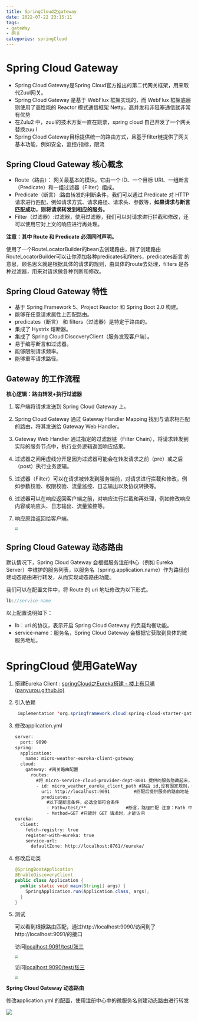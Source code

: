 ```yaml
---
title: SpringCloud之gateway
date: 2022-07-22 23:15:11
tags:
- gateWay
- 网关
categories: springCloud
---
```


# Spring Cloud Gateway

- Spring Cloud Gateway是Spring Cloud官方推出的第二代网关框架，用来取代Zuul网关。
-  Spring Cloud Gateway 是基于 WebFlux 框架实现的，而 WebFlux 框架底层则使用了高性能的 Reactor 模式通信框架 Netty。高并发和非阻塞通信就非常有优势
- 在Zulu2 中，zuul的技术方案一直在跳票，spring cloud 自己开发了一个网关替换zuu l
- Spring Cloud Gateway目标提供统一的路由方式，且基于filter链提供了网关基本功能，例如安全，监控/指标，限流 



## Spring Cloud Gateway 核心概念

- Route（路由）： 网关最基本的模块。它由一个 ID、一个目标 URI、一组断言（Predicate）和一组过滤器（Filter）组成。
- Predicate（断言）:路由转发的判断条件，我们可以通过 Predicate 对 HTTP 请求进行匹配，例如请求方式、请求路径、请求头、参数等，**如果请求与断言匹配成功，则将请求转发到相应的服务。**
- Filter（过滤器）:过滤器，使用过滤器，我们可以对请求进行拦截和修改，还可以使用它对上文的响应进行再处理。

**注意：其中 Route 和 Predicate 必须同时声明。**

使用了一个RouteLocatorBuilder的bean去创建路由，除了创建路由 RouteLocatorBuilder可以让你添加各种predicates和filters，predicates断言 的意思，顾名思义就是根据具体的请求的规则，由具体的route去处理，filters 是各种过滤器，用来对请求做各种判断和修改。



## Spring Cloud Gateway 特性

- 基于 Spring Framework 5、Project Reactor 和 Spring Boot 2.0 构建。
- 能够在任意请求属性上匹配路由。
- predicates（断言） 和 filters（过滤器）是特定于路由的。
- 集成了 Hystrix 熔断器。
- 集成了 Spring Cloud DiscoveryClient（服务发现客户端）。
- 易于编写断言和过滤器。
- 能够限制请求频率。
- 能够重写请求路径。



## Gateway 的工作流程

**核心逻辑：路由转发+执行过滤器**

1. 客户端将请求发送到 Spring Cloud Gateway 上。

2. Spring Cloud Gateway 通过 Gateway Handler Mapping 找到与请求相匹配的路由，将其发送给 Gateway Web Handler。

3. Gateway Web Handler 通过指定的过滤器链（Filter Chain），将请求转发到实际的服务节点中，执行业务逻辑返回响应结果。

4. 过滤器之间用虚线分开是因为过滤器可能会在转发请求之前（pre）或之后（post）执行业务逻辑。

5. 过滤器（Filter）可以在请求被转发到服务端前，对请求进行拦截和修改，例如参数校验、权限校验、流量监控、日志输出以及协议转换等。

6. 过滤器可以在响应返回客户端之前，对响应进行拦截和再处理，例如修改响应内容或响应头、日志输出、流量监控等。

7. 响应原路返回给客户端。

   <img src="https://tva1.sinaimg.cn/large/e6c9d24ely1h5gj9e5wjij20pq0qcgmo.jpg" style="zoom:50%;" />

## Spring Cloud Gateway 动态路由

默认情况下，Spring Cloud Gateway 会根据服务注册中心（例如 Eureka Server）中维护的服务列表，以服务名（spring.application.name）作为路径创建动态路由进行转发，从而实现动态路由功能。

我们可以在配置文件中，将 Route 的 uri 地址修改为以下形式。

```java
lb://service-name
```

以上配置说明如下：

- lb：uri 的协议，表示开启 Spring Cloud Gateway 的负载均衡功能。
- service-name：服务名，Spring Cloud Gateway 会根据它获取到具体的微服务地址。



# SpringCloud 使用GateWay

1. 搭建Eureka Client : [springCloud之Eureka搭建 - 楼上有只喵 (panyurou.github.io)](https://panyurou.github.io/2022/08/17/springCloud之Eureka搭建/)

2. 引入依赖

   ```java
   	implementation 'org.springframework.cloud:spring-cloud-starter-gateway'
   ```

3. 修改application.yml

   ```xml
   server:
     port: 9090
   spring:
     application:
       name: micro-weather-eureka-client-gateway
     cloud:
       gateway: #网关路由配置
         routes:
           #将 micro-service-cloud-provider-dept-8001 提供的服务隐藏起来，不暴露给客户端，只给客户端暴露 API 网关的地址 9527
           - id: micro_weather_eureka_client_path #路由 id,没有固定规则，但唯一，建议与服务名对应
             uri: http://localhost:9091         #匹配后提供服务的路由地址
             predicates:
               #以下是断言条件，必选全部符合条件
               - Path=/test/**               #断言，路径匹配 注意：Path 中 P 为大写
               - Method=GET #只能时 GET 请求时，才能访问
   eureka:
     client:
       fetch-registry: true
       register-with-eureka: true
       service-url:
         defaultZone: http://localhost:8761//eureka/
   ```

4. 修改启动类

   ```java
   @SpringBootApplication
   @EnableDiscoveryClient
   public class Application {
     public static void main(String[] args) {
       SpringApplication.run(Application.class, args);
     }
   }
   ```

5. 测试

   可以看到根据路由匹配，通过http://localhost:9090/访问到了http://localhost:9091/的接口

   访问[localhost:9091/test/张三](http://localhost:9091/test/张三)

   <img src="https://tva1.sinaimg.cn/large/e6c9d24ely1h5gjhkg8tkj20ii05u74i.jpg" style="zoom:50%;" />

   访问[localhost:9090/test/张三](http://localhost:9090/test/张三)

   <img src="https://tva1.sinaimg.cn/large/e6c9d24ely1h5gjgixj2wj20iw066dg2.jpg" style="zoom:50%;" />



**Spring Cloud Gateway 动态路由**

修改application.yml 的配置，使用注册中心中的微服务名创建动态路由进行转发

![](https://tva1.sinaimg.cn/large/e6c9d24ely1h5gjtqzp2gj21aj0u0wj8.jpg)



